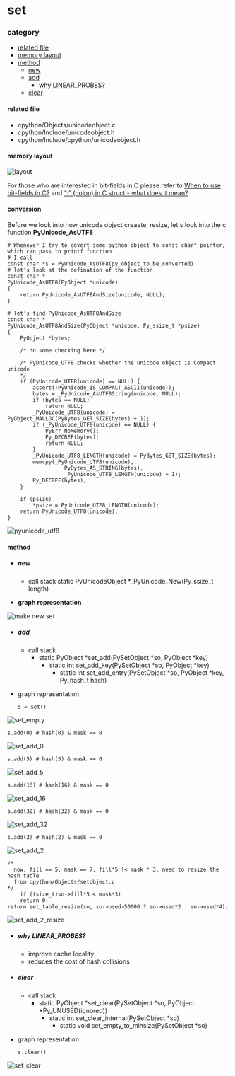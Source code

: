 # set

### category

* [related file](#related-file)
* [memory layout](#memory-layout)
* [method](#method)
	* [new](#new)
	* [add](#add)
	    * [why LINEAR_PROBES?](#why-LINEAR_PROBES?)
	* [clear](#clear)

#### related file
* cpython/Objects/unicodeobject.c
* cpython/Include/unicodeobject.h
* cpython/Include/cpython/unicodeobject.h

#### memory layout

![layout](https://github.com/zpoint/Cpython-Internals/blob/master/BasicObject/layout/layout.png)

For those who are interested in bit-fields in C please refer to [When to use bit-fields in C?](https://stackoverflow.com/questions/24933242/when-to-use-bit-fields-in-c) and [“:” (colon) in C struct - what does it mean?](https://stackoverflow.com/questions/8564532/colon-in-c-struct-what-does-it-mean)

#### conversion

Before we look into how unicode object creaete, resize, let's look into the c function **PyUnicode_AsUTF8**

    # Whenever I try to covert some python object to const char* pointer, which can pass to printf function
    # I call
    const char *s = PyUnicode_AsUTF8(py_object_to_be_converted)
    # let's look at the defination of the function
    const char *
	PyUnicode_AsUTF8(PyObject *unicode)
	{
    	return PyUnicode_AsUTF8AndSize(unicode, NULL);
	}

    # let's find PyUnicode_AsUTF8AndSize
    const char *
    PyUnicode_AsUTF8AndSize(PyObject *unicode, Py_ssize_t *psize)
    {
        PyObject *bytes;

		/* do some checking here */

		/* PyUnicode_UTF8 checks whether the unicode object is Compact unicode
        */
        if (PyUnicode_UTF8(unicode) == NULL) {
            assert(!PyUnicode_IS_COMPACT_ASCII(unicode));
            bytes = _PyUnicode_AsUTF8String(unicode, NULL);
            if (bytes == NULL)
                return NULL;
            _PyUnicode_UTF8(unicode) = PyObject_MALLOC(PyBytes_GET_SIZE(bytes) + 1);
            if (_PyUnicode_UTF8(unicode) == NULL) {
                PyErr_NoMemory();
                Py_DECREF(bytes);
                return NULL;
            }
            _PyUnicode_UTF8_LENGTH(unicode) = PyBytes_GET_SIZE(bytes);
            memcpy(_PyUnicode_UTF8(unicode),
                      PyBytes_AS_STRING(bytes),
                      _PyUnicode_UTF8_LENGTH(unicode) + 1);
            Py_DECREF(bytes);
        }

        if (psize)
            *psize = PyUnicode_UTF8_LENGTH(unicode);
        return PyUnicode_UTF8(unicode);
    }

![pyunicode_utf8](https://github.com/zpoint/Cpython-Internals/blob/master/BasicObject/str/pyunicode_utf8.png)

#### method

* ##### **new**
    * call stack
	    static PyUnicodeObject *_PyUnicode_New(Py_ssize_t length)

* **graph representation**

![make new set](https://github.com/zpoint/Cpython-Internals/blob/master/BasicObject/set/make_new_set.png)

* ##### **add**
    * call stack
        * static PyObject *set_add(PySetObject *so, PyObject *key)
		    * static int set_add_key(PySetObject *so, PyObject *key)
			    * static int set_add_entry(PySetObject *so, PyObject *key, Py_hash_t hash)

* graph representation


      s = set()

![set_empty](https://github.com/zpoint/Cpython-Internals/blob/master/BasicObject/set/set_empty.png)


    s.add(0) # hash(0) & mask == 0

![set_add_0](https://github.com/zpoint/Cpython-Internals/blob/master/BasicObject/set/set_add_0.png)

    s.add(5) # hash(5) & mask == 0

![set_add_5](https://github.com/zpoint/Cpython-Internals/blob/master/BasicObject/set/set_add_5.png)

    s.add(16) # hash(16) & mask == 0

![set_add_16](https://github.com/zpoint/Cpython-Internals/blob/master/BasicObject/set/set_add_16.png)

    s.add(32) # hash(32) & mask == 0

![set_add_32](https://github.com/zpoint/Cpython-Internals/blob/master/BasicObject/set/set_add_32.png)

    s.add(2) # hash(2) & mask == 0

![set_add_2](https://github.com/zpoint/Cpython-Internals/blob/master/BasicObject/set/set_add_2.png)

    /*
      now, fill == 5, mask == 7, fill*5 !< mask * 3, need to resize the hash table
      from cpython/Objects/setobject.c
    */
        if ((size_t)so->fill*5 < mask*3)
        return 0;
    return set_table_resize(so, so->used>50000 ? so->used*2 : so->used*4);

![set_add_2_resize](https://github.com/zpoint/Cpython-Internals/blob/master/BasicObject/set/set_add_2_resize.png)

* ##### **why LINEAR_PROBES?**
    * improve cache locality
    * reduces the cost of hash collisions

* ##### **clear**
    * call stack
        * static PyObject *set_clear(PySetObject *so, PyObject *Py_UNUSED(ignored))
		    * static int set_clear_internal(PySetObject *so)
				* static void set_empty_to_minsize(PySetObject *so)

* graph representation

      s.clear()

![set_clear](https://github.com/zpoint/Cpython-Internals/blob/master/BasicObject/set/set_clear.png)